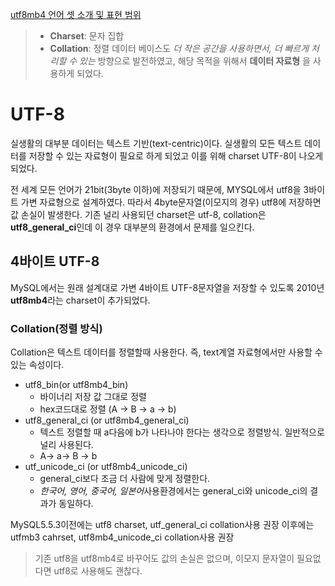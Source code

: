 [utf8mb4 언어 셋 소개 및 표현 범위](https://blog.lael.be/post/917)
> - **Charset**: 문자 집합
> - **Collation**: 정렬
> 데이터 베이스도 *더 작은 공간을 사용하면서, 더 빠르게 처리할 수 있는* 방향으로 발전하였고, 해당 목적을 위해서 **데이터 자료형** 을 사용하게 되었다.

# UTF-8
실생활의 대부분 데이터는 텍스트 기반(text-centric)이다. 실생활의 모든 텍스트 데이터를 저장할 수 있는 자료형이 필요로 하게 되었고 이를 위해 charset UTF-8이 나오게 되었다.

전 세계 모든 언어가 21bit(3byte 이하)에 저장되기 때문에, MYSQL에서 utf8을 3바이트 가변 자료형으로 설계하였다.
따라서 4byte문자열(이모지의 경우) utf8에 저장하면 값 손실이 발생한다.
기존 널리 사용되던 charset은 utf-8, collation은 **utf8_general_ci**인데 이 경우 대부분의 환경에서 문제를 일으킨다.

## 4바이트 UTF-8
MySQL에서는 원래 설계대로 가변 4바이트 UTF-8문자열을 저장할 수 있도록 2010년 **utf8mb4**라는 charset이 추가되었다.

### Collation(정렬 방식)
Collation은 텍스트 데이터를 정렬할때 사용한다. 즉, text계열 자료형에서만 사용할 수 있는 속성이다.
- utf8_bin(or utf8mb4_bin)
	- 바이너리 저장 값 그대로 정렬
	- hex코드대로 정렬 (A -> B -> a -> b)
- utf8_general_ci (or utf8mb4_general_ci)
	- 텍스트 정렬할 때 a다음에 b가 나타나야 한다는 생각으로 정렬방식. 일반적으로 널리 사용된다.
	- A-> a-> B -> b
- utf_unicode_ci (or utf8mb4_unicode_ci)
	- general_ci보다 조금 더 사람에 맞게 정렬한다.
	- *한국어, 영어, 중국어, 일본어*사용환경에서는 general_ci와 unicode_ci의 결과가 동일하다.

MySQL5.5.3이전에는 utf8 charset, utf_general_ci collation사용 권장
이후에는 utfmb3 cahrset, utf8mb4_unicode_ci collation사용 권장

> 기존 utf8을 utf8mb4로 바꾸어도 값의 손실은 없으며, 이모지 문자열이 필요없다면 utf8로 사용해도 괜찮다.

